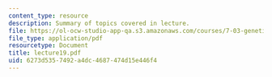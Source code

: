 ```yaml
---
content_type: resource
description: Summary of topics covered in lecture.
file: https://ol-ocw-studio-app-qa.s3.amazonaws.com/courses/7-03-genetics-fall-2004/6273d5357492a4dc4687474d15e446f4_lecture19.pdf
file_type: application/pdf
resourcetype: Document
title: lecture19.pdf
uid: 6273d535-7492-a4dc-4687-474d15e446f4
---
```


